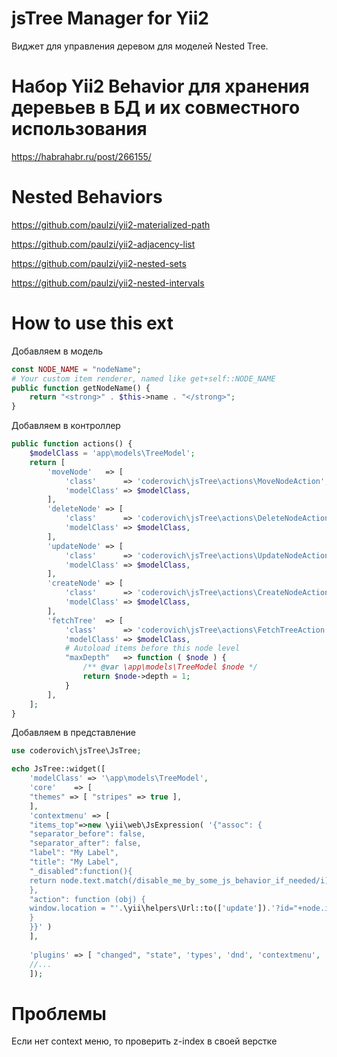 # jsTree Manager for Yii2
Виджет для управления деревом для моделей Nested Tree.

Набор Yii2 Behavior для хранения деревьев в БД и их совместного использования
===
https://habrahabr.ru/post/266155/

Nested Behaviors
===
https://github.com/paulzi/yii2-materialized-path

https://github.com/paulzi/yii2-adjacency-list

https://github.com/paulzi/yii2-nested-sets

https://github.com/paulzi/yii2-nested-intervals

How to use this ext
==

Добавляем в модель
```php
const NODE_NAME = "nodeName";
# Your custom item renderer, named like get+self::NODE_NAME
public function getNodeName() {
    return "<strong>" . $this->name . "</strong>";
}
```

Добавляем в контроллер
```php
public function actions() {
    $modelClass = 'app\models\TreeModel';
    return [
        'moveNode'   => [
            'class'      => 'coderovich\jsTree\actions\MoveNodeAction',
            'modelClass' => $modelClass,
        ],
        'deleteNode' => [
            'class'      => 'coderovich\jsTree\actions\DeleteNodeAction',
            'modelClass' => $modelClass,
        ],
        'updateNode' => [
            'class'      => 'coderovich\jsTree\actions\UpdateNodeAction',
            'modelClass' => $modelClass,
        ],
        'createNode' => [
            'class'      => 'coderovich\jsTree\actions\CreateNodeAction',
            'modelClass' => $modelClass,
        ],
        'fetchTree'  => [
            'class'      => 'coderovich\jsTree\actions\FetchTreeAction',
            'modelClass' => $modelClass,
            # Autoload items before this node level
            "maxDepth"   => function ( $node ) {
                /** @var \app\models\TreeModel $node */
                return $node->depth = 1;
            }
        ],
    ];
}
```

Добавляем в представление
```php
use coderovich\jsTree\JsTree;

echo JsTree::widget([
    'modelClass' => '\app\models\TreeModel',
    'core'    => [
    "themes" => [ "stripes" => true ],
    ],
    'contextmenu' => [
    "items_top"=>new \yii\web\JsExpression( '{"assoc": {
    "separator_before": false,
    "separator_after": false,
    "label": "My Label",
    "title": "My Label",
    "_disabled":function(){
    return node.text.match(/disable_me_by_some_js_behavior_if_needed/i);
    },
    "action": function (obj) {
    window.location = "'.\yii\helpers\Url::to(['update']).'?id="+node.id
    }
    }}' )
    ],
    
    'plugins' => [ "changed", "state", 'types', 'dnd', 'contextmenu', 'sort' ,'wholerow'],
    //...
    ]); 
```

Проблемы
===
Если нет context меню, то проверить z-index в своей верстке 

